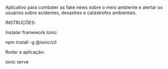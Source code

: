Aplicativo para combater as fake news sobre o meio ambiente e alertar os usuários sobre acidentes, desastres e catástrofes ambientais.

INSTRUÇÕES:

Instalar framework Ionic:

npm install -g @ionic/cli

Rodar a aplicação:

ionic serve
